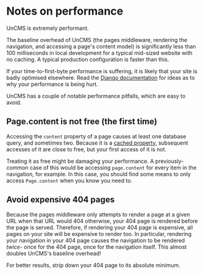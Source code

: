 # Notes on performance

UnCMS is extremely performant.

The baseline overhead of UnCMS (the pages middleware, rendering the navigation, and accessing a page's content model) is significantly less than 100 milliseconds in local development for a typical mid-sized website with no caching.
A typical production configuration is faster than this.

If your time-to-first-byte performance is suffering, it is likely that your site is badly optimised elsewhere.
Read the [Django documentation](https://docs.djangoproject.com/en/dev/topics/performance/) for ideas as to why your performance is being hurt.

UnCMS has a couple of notable performance pitfalls, which are easy to avoid.

## Page.content is not free (the first time)

Accessing the `content` property of a page causes at least one database query, and sometimes two.
Because it is a [cached property](https://docs.djangoproject.com/en/dev/ref/utils/#django.utils.functional.cached_property),
subsequent accesses of it are close to free, but your first access of it is not.

Treating it as free might be damaging your performance.
A previously-common case of this would be accessing `page.content` for every item in the navigation, for example.
In this case, you should find some means to only access `Page.content` when you know you need to.

## Avoid expensive 404 pages

Because the pages middleware only attempts to render a page at a given URL when that URL would 404 otherwise, your 404 page is rendered before the page is served.
Therefore, if rendering your 404 page is expensive, all pages on your site will be expensive to render too.
In particular, rendering your navigation in your 404 page causes the navigation to be rendered _twice_- once for the 404 page, once for the navigation itself. This almost doubles UnCMS's baseline overhead!

For better results, strip down your 404 page to its absolute minimum.
